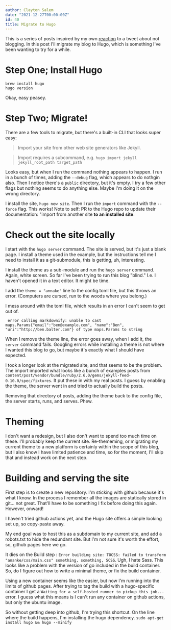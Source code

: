 ```yaml
---
author: Clayton Salem
date: "2021-12-27T00:00:00Z"
id: 40
title: Migrate to Hugo
---
```


This is a series of posts inspired by my own [reaction](https://twitter.com/ClaytonSalem/status/1475432712928477191?s=20) to a tweet about not blogging. In this post I'll migrate my blog to Hugo, which is something I've been wanting to try for a while.

# Step One; Install Hugo

```
brew install hugo
hugo version
```
Okay, easy peasey.

# Step Two; Migrate!

There are a few tools to migrate, but there's a built-in CLI that looks super easy:

> Import your site from other web site generators like Jekyll.

> Import requires a subcommand, e.g. `hugo import jekyll jekyll_root_path target_path`

Looks easy, but when I run the command nothing appears to happen. I run in a bunch of times, adding the `--debug` flag, which appears to do nothgin also. Then I notice there's a `public` directory, but it's empty. I try a few other flags but nothing seems to do anything else. Maybe I'm doing it on the wrong directory.

I install the site, `hugo new site`. Then I run the `import` command with the `--force` flag. This works! Note to self: PR to the Hugo repo to update their documentation: "import from another site __to an installed site__. 

# Check out the site locally

I start with the `hugo server` command. The site is served, but it's just a blank page. I install a theme used in the example, but the instructions tell me I need to install it as a git-submodule, this is getting, uh, interesting.

I install the theme as a sub-module and run the `hugo server` command. Again, white screen. So far I've been trying to run this blog "blind." I.e. I haven't opened it in a text editor. It might be time.

I add the `theme = "annake"` line to the config.toml file, but this throws an error. (Computers are cursed, run to the woods where you belong.)

I mess around with the toml file, which results in an error I can't seem to get out of.

```
 error calling markdownify: unable to cast maps.Params{"email":"ben@example.com", "name":"Ben", "uri":"http://ben.balter.com"} of type maps.Params to string
 ```

 When I remove the theme line, the error goes away, when I add it, the `server` command fails. Googling errors while installing a theme is not where I wanted this blog to go, but maybe it's exactly what I should have expected.

 I took a longer look at the migrated site, and that seems to be the problem. The import imported what looks like a bunch of examples posts from `content/post/vendor/bundle/ruby/2.6.0/gems/jekyll-feed-0.10.0/spec/fixtures`. It put these in with my real posts. I guess by enabling the theme, the server went in and tried to actually build the posts.

 Removing that directory of posts, adding the theme back to the config file, the server starts, runs, and serves. Phew.

 # Theming

 I don't want a redesign, but I also don't want to spend too much time on these. I'll probably keep the current site. Re-thememing, or migrating my current theme to a new platform is certainly within the scope of this blog, but I also know I have limited patience and time, so for the moment, I'll skip that and instead work on the next step.

 # Building and serving the site

 First step is to create a new repository. I'm sticking with github because it's what I know. In the process I remember all the images are statically stored in git... not great. That'll have to be something I fix before doing this again. However, onward!

 I haven't tried github actions yet, and the Hugo site offers a simple looking set up, so copy-paste away.

 My end goal was to host this as a subdomain to my current site, and add a robots.txt to hide the redundant site. But I'm not sure it's worth the effort, so, github pages here we go.

 It dies on the Build step : `Error building site: TOCSS: failed to transform "ananke/css/main.css" something, something, SCSS`. Ugh, I hate Sass. This looks like a problem with the version of go included in the build container. So, do I figure out how to write a minimal theme, or fix the build container.

 Using a new container seems like the easier, but now I'm running into the limits of github pages. After trying to tag the build with a hugo-specific container I get a  `Waiting for a self-hosted runner to pickup this job...` error. I guess what this means is I can't run any container on github actions, but only the ubuntu image.

 So without getting deep into github, I'm trying this shortcut. On the line where the build happens, I'm installing the hugo dependency. `sudo apt-get install hugo && hugo --minify`




